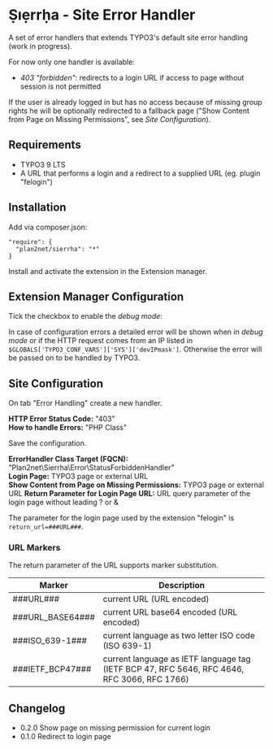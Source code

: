 # Ṣıẹrrḥa - Site Error Handler

A set of error handlers that extends TYPO3's default site error handling (work in progress).

For now only one handler is available:

* _403 "forbidden"_: redirects to a login URL if access to page without session is not permitted

If the user is already logged in but has no access because of missing group rights he will be optionally
redirected to a fallback page ("Show Content from Page on Missing Permissions", see *Site Configuration*).

## Requirements

* TYPO3 9 LTS
* A URL that performs a login and a redirect to a supplied URL (eg. plugin "felogin")

## Installation

Add via composer.json: 

```
"require": {
  "plan2net/sierrha": "*"
}
```

Install and activate the extension in the Extension manager.

## Extension Manager Configuration

Tick the checkbox to enable the _debug mode_:

In case of configuration errors a detailed error will be shown when in _debug mode_ or
if the HTTP request comes from an IP listed in `$GLOBALS['TYPO3_CONF_VARS']['SYS']['devIPmask']`.
Otherwise the error will be passed on to be handled by TYPO3.

## Site Configuration

On tab "Error Handling" create a new handler.

**HTTP Error Status Code:** "403"  
**How to handle Errors:** "PHP Class"

Save the configuration.

**ErrorHandler Class Target (FQCN):** "Plan2net\Sierrha\Error\StatusForbiddenHandler"  
**Login Page:** TYPO3 page or external URL  
**Show Content from Page on Missing Permissions:** TYPO3 page or external URL
**Return Parameter for Login Page URL:** URL query parameter of the login page without leading ? or &

The parameter for the login page used by the extension "felogin" is `return_url=###URL###`.

### URL Markers

The return parameter of the URL supports marker substitution.  

Marker | Description
------ | -----------
###URL### |current URL (URL encoded)
###URL_BASE64### | current URL base64 encoded (URL encoded)
###ISO_639-1### | current language as two letter ISO code (ISO 639-1)
###IETF_BCP47### | current language as IETF language tag (IETF BCP 47, RFC 5646, RFC 4646, RFC 3066, RFC 1766)

## Changelog

* 0.2.0 Show page on missing permission for current login  
* 0.1.0 Redirect to login page
